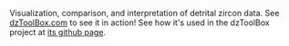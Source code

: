 Visualization, comparison, and interpretation of detrital zircon data. 
See <a href="https://dztoolbox.com">dzToolBox.com</a> to see it in action!
See how it's used in the dzToolBox project at <a href="https://www.github.com/nielrya4/dztoolbox">its github page</a>.